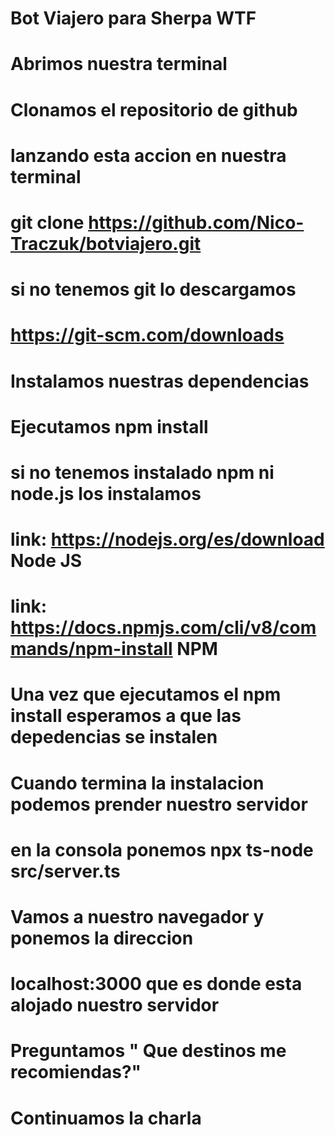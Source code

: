 # Bot Viajero para Sherpa WTF

# Abrimos nuestra terminal

# Clonamos el repositorio de github 
# lanzando esta accion en nuestra terminal
# git clone https://github.com/Nico-Traczuk/botviajero.git

# si no tenemos git lo descargamos
# https://git-scm.com/downloads 

# Instalamos nuestras dependencias 
# Ejecutamos npm install

# si no tenemos instalado npm ni node.js los instalamos
# link: https://nodejs.org/es/download Node JS
# link: https://docs.npmjs.com/cli/v8/commands/npm-install NPM

# Una vez que ejecutamos el npm install esperamos a que las depedencias se instalen

# Cuando termina la instalacion podemos prender nuestro servidor

# en la consola ponemos npx ts-node src/server.ts

# Vamos a nuestro navegador y ponemos la direccion
# localhost:3000 que es donde esta alojado nuestro servidor

# Preguntamos " Que destinos me recomiendas?"

# Continuamos la charla
